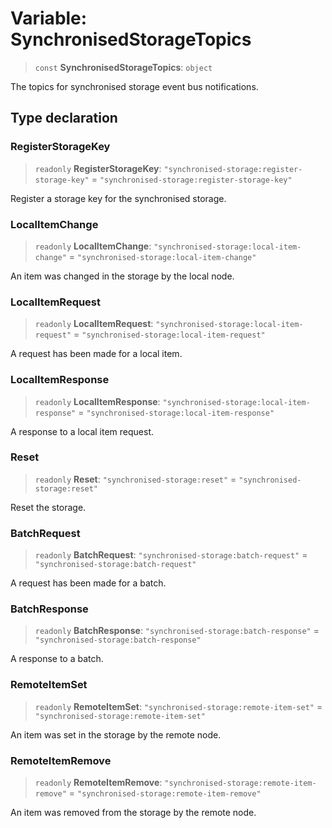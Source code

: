 # Variable: SynchronisedStorageTopics

> `const` **SynchronisedStorageTopics**: `object`

The topics for synchronised storage event bus notifications.

## Type declaration

### RegisterStorageKey

> `readonly` **RegisterStorageKey**: `"synchronised-storage:register-storage-key"` = `"synchronised-storage:register-storage-key"`

Register a storage key for the synchronised storage.

### LocalItemChange

> `readonly` **LocalItemChange**: `"synchronised-storage:local-item-change"` = `"synchronised-storage:local-item-change"`

An item was changed in the storage by the local node.

### LocalItemRequest

> `readonly` **LocalItemRequest**: `"synchronised-storage:local-item-request"` = `"synchronised-storage:local-item-request"`

A request has been made for a local item.

### LocalItemResponse

> `readonly` **LocalItemResponse**: `"synchronised-storage:local-item-response"` = `"synchronised-storage:local-item-response"`

A response to a local item request.

### Reset

> `readonly` **Reset**: `"synchronised-storage:reset"` = `"synchronised-storage:reset"`

Reset the storage.

### BatchRequest

> `readonly` **BatchRequest**: `"synchronised-storage:batch-request"` = `"synchronised-storage:batch-request"`

A request has been made for a batch.

### BatchResponse

> `readonly` **BatchResponse**: `"synchronised-storage:batch-response"` = `"synchronised-storage:batch-response"`

A response to a batch.

### RemoteItemSet

> `readonly` **RemoteItemSet**: `"synchronised-storage:remote-item-set"` = `"synchronised-storage:remote-item-set"`

An item was set in the storage by the remote node.

### RemoteItemRemove

> `readonly` **RemoteItemRemove**: `"synchronised-storage:remote-item-remove"` = `"synchronised-storage:remote-item-remove"`

An item was removed from the storage by the remote node.
